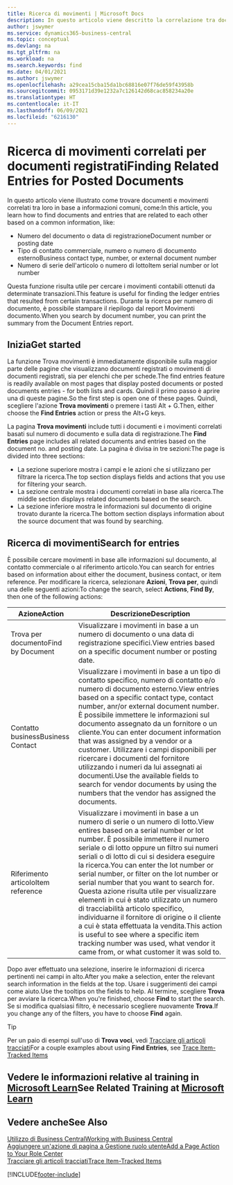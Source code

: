 ```yaml
---
title: Ricerca di movimenti | Microsoft Docs
description: In questo articolo viene descritto la correlazione tra documenti e movimenti
author: jswymer
ms.service: dynamics365-business-central
ms.topic: conceptual
ms.devlang: na
ms.tgt_pltfrm: na
ms.workload: na
ms.search.keywords: find
ms.date: 04/01/2021
ms.author: jswymer
ms.openlocfilehash: a29cea15cba15da1bc68816e07f76de59f43958b
ms.sourcegitcommit: 0953171d39e1232a7c126142d68cac858234a20e
ms.translationtype: HT
ms.contentlocale: it-IT
ms.lasthandoff: 06/09/2021
ms.locfileid: "6216130"
---
```

# <a name="finding-related-entries-for-posted-documents"></a><span data-ttu-id="7a145-103">Ricerca di movimenti correlati per documenti registrati</span><span class="sxs-lookup"><span data-stu-id="7a145-103">Finding Related Entries for Posted Documents</span></span> 

<span data-ttu-id="7a145-104">In questo articolo viene illustrato come trovare documenti e movimenti correlati tra loro in base a informazioni comuni, come:</span><span class="sxs-lookup"><span data-stu-id="7a145-104">In this article, you learn how to find documents and entries that are related to each other based on a common information, like:</span></span>

- <span data-ttu-id="7a145-105">Numero del documento o data di registrazione</span><span class="sxs-lookup"><span data-stu-id="7a145-105">Document number or posting date</span></span>
- <span data-ttu-id="7a145-106">Tipo di contatto commerciale, numero o numero di documento esterno</span><span class="sxs-lookup"><span data-stu-id="7a145-106">Business contact type, number, or external document number</span></span>
- <span data-ttu-id="7a145-107">Numero di serie dell'articolo o numero di lotto</span><span class="sxs-lookup"><span data-stu-id="7a145-107">Item serial number or lot number</span></span>

<span data-ttu-id="7a145-108">Questa funzione risulta utile per cercare i movimenti contabili ottenuti da determinate transazioni.</span><span class="sxs-lookup"><span data-stu-id="7a145-108">This feature is useful for finding the ledger entries that resulted from certain transactions.</span></span> <span data-ttu-id="7a145-109">Durante la ricerca per numero di documento, è possibile stampare il riepilogo dal report Movimenti documento.</span><span class="sxs-lookup"><span data-stu-id="7a145-109">When you search by document number, you can print the summary from the Document Entries report.</span></span>

## <a name="get-started"></a><span data-ttu-id="7a145-110">Inizia</span><span class="sxs-lookup"><span data-stu-id="7a145-110">Get started</span></span>

<span data-ttu-id="7a145-111">La funzione Trova movimenti è immediatamente disponibile sulla maggior parte delle pagine che visualizzano documenti registrati o movimenti di documenti registrati, sia per elenchi che per schede.</span><span class="sxs-lookup"><span data-stu-id="7a145-111">The find entries feature is readily available on most pages that display posted documents or posted documents entries - for both lists and cards.</span></span> <span data-ttu-id="7a145-112">Quindi il primo passo è aprire una di queste pagine.</span><span class="sxs-lookup"><span data-stu-id="7a145-112">So the first step is open one of these pages.</span></span> <span data-ttu-id="7a145-113">Quindi, scegliere l'azione **Trova movimenti** o premere i tasti Alt + G.</span><span class="sxs-lookup"><span data-stu-id="7a145-113">Then, either choose the **Find Entries** action or press the Alt+G keys.</span></span>

<span data-ttu-id="7a145-114">La pagina **Trova movimenti** include tutti i documenti e i movimenti correlati basati sul numero di documento e sulla data di registrazione.</span><span class="sxs-lookup"><span data-stu-id="7a145-114">The **Find Entries** page  includes all related documents and entries based on the document no. and posting date.</span></span> <span data-ttu-id="7a145-115">La pagina è divisa in tre sezioni:</span><span class="sxs-lookup"><span data-stu-id="7a145-115">The page is divided into three sections:</span></span>

- <span data-ttu-id="7a145-116">La sezione superiore mostra i campi e le azioni che si utilizzano per filtrare la ricerca.</span><span class="sxs-lookup"><span data-stu-id="7a145-116">The top section displays fields and actions that you use for filtering your search.</span></span>
- <span data-ttu-id="7a145-117">La sezione centrale mostra i documenti correlati in base alla ricerca.</span><span class="sxs-lookup"><span data-stu-id="7a145-117">The middle section displays related documents based on the search.</span></span>
- <span data-ttu-id="7a145-118">La sezione inferiore mostra le informazioni sul documento di origine trovato durante la ricerca.</span><span class="sxs-lookup"><span data-stu-id="7a145-118">The bottom section displays information about the source document that was found by searching.</span></span>


<!--
 There are two ways to open this page:

- Choose the ![Lightbulb that opens the Tell Me feature](media/ui-search/search_small.png "Tell me what you want to do") icon, enter **Find Entries**, and then choose the related link.

    With this way, the **Find Entries** page might be empty, and you'll have to start searching for entries from scratch.
    
- Open a page that displays posted documents or posted documents entries, either a list or a card. Then, locate and select the **Find Entries** action.

    With this way, the **Find Entries**, page will include all related documents and entries based on the document no. and posting date.


    > [!TIP]
    > If you are on a page that has the **Find Entries** action, press crtl+G to open the **Find Entries** page directly. 
-->

## <a name="search-for-entries"></a><span data-ttu-id="7a145-119">Ricerca di movimenti</span><span class="sxs-lookup"><span data-stu-id="7a145-119">Search for entries</span></span>

<span data-ttu-id="7a145-120">È possibile cercare movimenti in base alle informazioni sul documento, al contatto commerciale o al riferimento articolo.</span><span class="sxs-lookup"><span data-stu-id="7a145-120">You can search for entries based on information about either the document, business contact, or item reference.</span></span> <span data-ttu-id="7a145-121">Per modificare la ricerca, selezionare **Azioni**, **Trova per**, quindi una delle seguenti azioni:</span><span class="sxs-lookup"><span data-stu-id="7a145-121">To change the search, select **Actions**, **Find By**, then one of the following actions:</span></span>

|<span data-ttu-id="7a145-122">Azione</span><span class="sxs-lookup"><span data-stu-id="7a145-122">Action</span></span>|<span data-ttu-id="7a145-123">Descrizione</span><span class="sxs-lookup"><span data-stu-id="7a145-123">Description</span></span>|
|------|-----------|
|<span data-ttu-id="7a145-124">Trova per documento</span><span class="sxs-lookup"><span data-stu-id="7a145-124">Find by Document</span></span>|<span data-ttu-id="7a145-125">Visualizzare i movimenti in base a un numero di documento o una data di registrazione specifici.</span><span class="sxs-lookup"><span data-stu-id="7a145-125">View entries based on a specific document number or posting date.</span></span>|
|<span data-ttu-id="7a145-126">Contatto business</span><span class="sxs-lookup"><span data-stu-id="7a145-126">Business Contact</span></span> |<span data-ttu-id="7a145-127">Visualizzare i movimenti in base a un tipo di contatto specifico, numero di contatto e/o numero di documento esterno.</span><span class="sxs-lookup"><span data-stu-id="7a145-127">View entries based on a specific contact type, contact number, anr/or external document number.</span></span> <span data-ttu-id="7a145-128">È possibile immettere le informazioni sul documento assegnato da un fornitore o un cliente.</span><span class="sxs-lookup"><span data-stu-id="7a145-128">You can enter document information that was assigned by a vendor or a customer.</span></span> <span data-ttu-id="7a145-129">Utilizzare i campi disponibili per ricercare i documenti del fornitore utilizzando i numeri da lui assegnati ai documenti.</span><span class="sxs-lookup"><span data-stu-id="7a145-129">Use the available fields to search for vendor documents by using the numbers that the vendor has assigned the documents.</span></span>|
|<span data-ttu-id="7a145-130">Riferimento articolo</span><span class="sxs-lookup"><span data-stu-id="7a145-130">Item reference</span></span>|<span data-ttu-id="7a145-131">Visualizzare i movimenti in base a un numero di serie o un numero di lotto.</span><span class="sxs-lookup"><span data-stu-id="7a145-131">View entires based on a serial number or lot number.</span></span> <span data-ttu-id="7a145-132">È possibile immettere il numero seriale o di lotto oppure un filtro sui numeri seriali o di lotto di cui si desidera eseguire la ricerca.</span><span class="sxs-lookup"><span data-stu-id="7a145-132">You can enter the lot number or serial number, or filter on the lot number or serial number that you want to search for.</span></span> <span data-ttu-id="7a145-133">Questa azione risulta utile per visualizzare elementi in cui è stato utilizzato un numero di tracciabilità articolo specifico, individuarne il fornitore di origine o il cliente a cui è stata effettuata la vendita.</span><span class="sxs-lookup"><span data-stu-id="7a145-133">This action is useful to see where a specific item tracking number was used, what vendor it came from, or what customer it was sold to.</span></span>|

<span data-ttu-id="7a145-134">Dopo aver effettuato una selezione, inserire le informazioni di ricerca pertinenti nei campi in alto.</span><span class="sxs-lookup"><span data-stu-id="7a145-134">After you make a selection, enter the relevant search information in the fields at the top.</span></span> <span data-ttu-id="7a145-135">Usare i suggerimenti dei campi come aiuto.</span><span class="sxs-lookup"><span data-stu-id="7a145-135">Use the tooltips on the fields to help.</span></span> <span data-ttu-id="7a145-136">Al termine, scegliere **Trova** per avviare la ricerca.</span><span class="sxs-lookup"><span data-stu-id="7a145-136">When you're finished, choose **Find** to start the search.</span></span> <span data-ttu-id="7a145-137">Se si modifica qualsiasi filtro, è necessario scegliere nuovamente **Trova**.</span><span class="sxs-lookup"><span data-stu-id="7a145-137">If you change any of the filters, you have to choose **Find** again.</span></span>

> [!TIP]
> <span data-ttu-id="7a145-138">Per un paio di esempi sull'uso di **Trova voci**, vedi [Tracciare gli articoli tracciati](inventory-how-to-trace-item-tracked-items.md)</span><span class="sxs-lookup"><span data-stu-id="7a145-138">For a couple examples about using **Find Entries**, see [Trace Item-Tracked Items](inventory-how-to-trace-item-tracked-items.md)</span></span> <!--and [Walkthrough: Tracing Serial-Lot Numbers](walkthrough-tracing-serial-lot-numbers.md). -->

## <a name="see-related-training-at-microsoft-learn"></a><span data-ttu-id="7a145-139">Vedere le informazioni relative al training in [Microsoft Learn](/learn/modules/user-interface-dynamics-365-business-central/index)</span><span class="sxs-lookup"><span data-stu-id="7a145-139">See Related Training at [Microsoft Learn](/learn/modules/user-interface-dynamics-365-business-central/index)</span></span>

## <a name="see-also"></a><span data-ttu-id="7a145-140">Vedere anche</span><span class="sxs-lookup"><span data-stu-id="7a145-140">See Also</span></span>

[<span data-ttu-id="7a145-141">Utilizzo di Business Central</span><span class="sxs-lookup"><span data-stu-id="7a145-141">Working with Business Central</span></span>](ui-work-product.md)  
[<span data-ttu-id="7a145-142">Aggiungere un'azione di pagina a Gestione ruolo utente</span><span class="sxs-lookup"><span data-stu-id="7a145-142">Add a Page Action to Your Role Center</span></span>](ui-bookmarks.md)  
[<span data-ttu-id="7a145-143">Tracciare gli articoli tracciati</span><span class="sxs-lookup"><span data-stu-id="7a145-143">Trace Item-Tracked Items</span></span>](inventory-how-to-trace-item-tracked-items.md)  


[!INCLUDE[footer-include](includes/footer-banner.md)]

